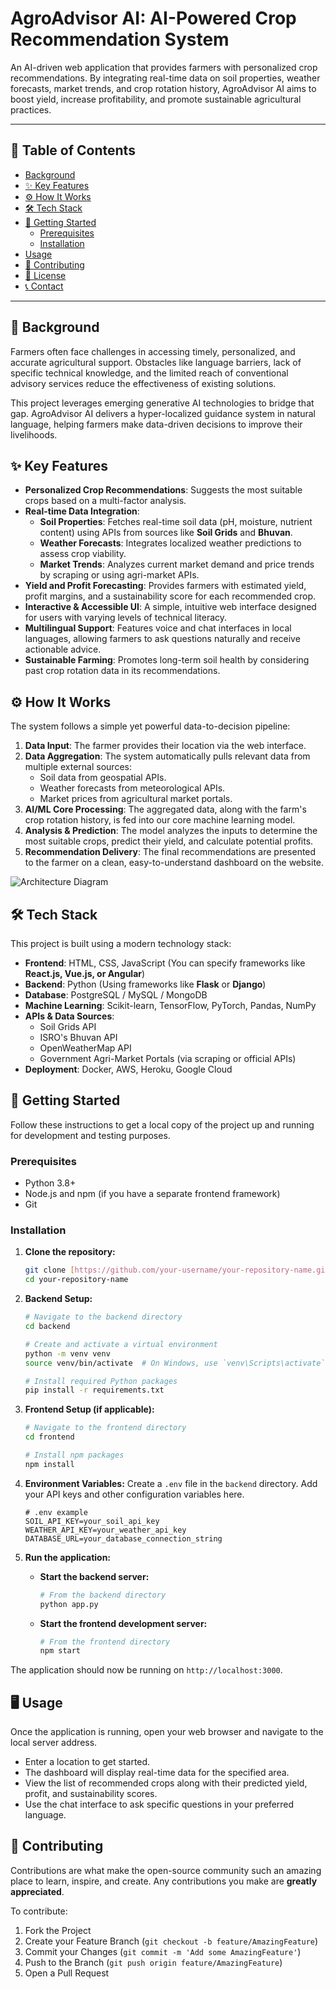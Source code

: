 # AgroAdvisor AI: AI-Powered Crop Recommendation System

An AI-driven web application that provides farmers with personalized crop recommendations. By integrating real-time data on soil properties, weather forecasts, market trends, and crop rotation history, AgroAdvisor AI aims to boost yield, increase profitability, and promote sustainable agricultural practices.

---

## 📜 Table of Contents

- [Background](#-background)
- [✨ Key Features](#-key-features)
- [⚙️ How It Works](#️-how-it-works)
- [🛠️ Tech Stack](#️-tech-stack)
- [🚀 Getting Started](#-getting-started)
  - [Prerequisites](#prerequisites)
  - [Installation](#installation)
- [Usage](#-usage)
- [🤝 Contributing](#-contributing)
- [📄 License](#-license)
- [📞 Contact](#-contact)

---

## 📖 Background

Farmers often face challenges in accessing timely, personalized, and accurate agricultural support. Obstacles like language barriers, lack of specific technical knowledge, and the limited reach of conventional advisory services reduce the effectiveness of existing solutions.

This project leverages emerging generative AI technologies to bridge that gap. AgroAdvisor AI delivers a hyper-localized guidance system in natural language, helping farmers make data-driven decisions to improve their livelihoods.

## ✨ Key Features

- **Personalized Crop Recommendations**: Suggests the most suitable crops based on a multi-factor analysis.
- **Real-time Data Integration**:
    - **Soil Properties**: Fetches real-time soil data (pH, moisture, nutrient content) using APIs from sources like **Soil Grids** and **Bhuvan**.
    - **Weather Forecasts**: Integrates localized weather predictions to assess crop viability.
    - **Market Trends**: Analyzes current market demand and price trends by scraping or using agri-market APIs.
- **Yield and Profit Forecasting**: Provides farmers with estimated yield, profit margins, and a sustainability score for each recommended crop.
- **Interactive & Accessible UI**: A simple, intuitive web interface designed for users with varying levels of technical literacy.
- **Multilingual Support**: Features voice and chat interfaces in local languages, allowing farmers to ask questions naturally and receive actionable advice.
- **Sustainable Farming**: Promotes long-term soil health by considering past crop rotation data in its recommendations.

## ⚙️ How It Works

The system follows a simple yet powerful data-to-decision pipeline:

1.  **Data Input**: The farmer provides their location via the web interface.
2.  **Data Aggregation**: The system automatically pulls relevant data from multiple external sources:
    - Soil data from geospatial APIs.
    - Weather forecasts from meteorological APIs.
    - Market prices from agricultural market portals.
3.  **AI/ML Core Processing**: The aggregated data, along with the farm's crop rotation history, is fed into our core machine learning model.
4.  **Analysis & Prediction**: The model analyzes the inputs to determine the most suitable crops, predict their yield, and calculate potential profits.
5.  **Recommendation Delivery**: The final recommendations are presented to the farmer on a clean, easy-to-understand dashboard on the website.

![Architecture Diagram](https://via.placeholder.com/800x450.png?text=System+Architecture+Diagram)
## 🛠️ Tech Stack

This project is built using a modern technology stack:

-   **Frontend**: HTML, CSS, JavaScript (You can specify frameworks like **React.js, Vue.js, or Angular**)
-   **Backend**: Python (Using frameworks like **Flask** or **Django**)
-   **Database**: PostgreSQL / MySQL / MongoDB 
-   **Machine Learning**: Scikit-learn, TensorFlow, PyTorch, Pandas, NumPy
-   **APIs & Data Sources**:
    -   Soil Grids API
    -   ISRO's Bhuvan API
    -   OpenWeatherMap API
    -   Government Agri-Market Portals (via scraping or official APIs)
-   **Deployment**: Docker, AWS, Heroku, Google Cloud 

## 🚀 Getting Started

Follow these instructions to get a local copy of the project up and running for development and testing purposes.

### Prerequisites

-   Python 3.8+
-   Node.js and npm (if you have a separate frontend framework)
-   Git

### Installation

1.  **Clone the repository:**
    ```sh
    git clone [https://github.com/your-username/your-repository-name.git](https://github.com/your-username/your-repository-name.git)
    cd your-repository-name
    ```

2.  **Backend Setup:**
    ```sh
    # Navigate to the backend directory
    cd backend

    # Create and activate a virtual environment
    python -m venv venv
    source venv/bin/activate  # On Windows, use `venv\Scripts\activate`

    # Install required Python packages
    pip install -r requirements.txt
    ```

3.  **Frontend Setup (if applicable):**
    ```sh
    # Navigate to the frontend directory
    cd frontend

    # Install npm packages
    npm install
    ```

4.  **Environment Variables:**
    Create a `.env` file in the `backend` directory. Add your API keys and other configuration variables here.
    ```
    # .env example
    SOIL_API_KEY=your_soil_api_key
    WEATHER_API_KEY=your_weather_api_key
    DATABASE_URL=your_database_connection_string
    ```

5.  **Run the application:**
    -   **Start the backend server:**
        ```sh
        # From the backend directory
        python app.py
        ```
    -   **Start the frontend development server:**
        ```sh
        # From the frontend directory
        npm start
        ```

The application should now be running on `http://localhost:3000`.

## 🖥️ Usage

Once the application is running, open your web browser and navigate to the local server address.

-   Enter a location to get started.
-   The dashboard will display real-time data for the specified area.
-   View the list of recommended crops along with their predicted yield, profit, and sustainability scores.
-   Use the chat interface to ask specific questions in your preferred language.

## 🤝 Contributing

Contributions are what make the open-source community such an amazing place to learn, inspire, and create. Any contributions you make are **greatly appreciated**.

To contribute:
1.  Fork the Project
2.  Create your Feature Branch (`git checkout -b feature/AmazingFeature`)
3.  Commit your Changes (`git commit -m 'Add some AmazingFeature'`)
4.  Push to the Branch (`git push origin feature/AmazingFeature`)
5.  Open a Pull Request

